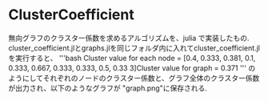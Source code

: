 # ClusterCoefficient
無向グラフのクラスター係数を求めるアルゴリズムを、julia で実装したもの.
cluster_coefficient.jlとgraphs.jlを同じフォルダ内に入れてcluster_coefficient.jlを実行すると、
'''bash
Cluster value for each node = \[0.4, 0.333, 0.381, 0.1, 0.333, 0.667, 0.333, 0.333, 0.5, 0.33 3]Cluster value for graph = 0.371 
'''
のようにしてそれぞれのノードのクラスター係数と、グラフ全体のクラスター係数が出力され、以下のようなグラフが
"graph.png"に保存される.


